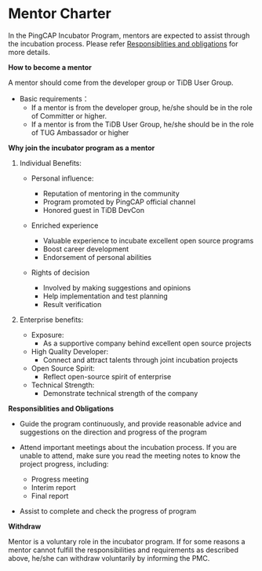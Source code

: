 # Mentor Charter

In the PingCAP Incubator Program, mentors are expected to assist through the incubation process. Please refer [Responsiblities and obligations](#resonsibilities-and-obligations) for more details.

**How to become a mentor**

A mentor should come from the developer group or TiDB User Group.

- Basic requirements：
  - If a mentor is from the developer group, he/she should be in the role of Committer or higher.
  - If a mentor is from the TiDB User Group, he/she should be in the role of TUG Ambassador or higher

**Why join the incubator program as a mentor**

1. Individual Benefits:

   - Personal influence:
     - Reputation of mentoring in the community 
     - Program promoted by PingCAP official channel
     - Honored guest in TiDB DevCon
     
   - Enriched experience
     - Valuable experience to incubate excellent open source programs
     - Boost career development
     - Endorsement of personal abilities

   - Rights of decision
     - Involved by making suggestions and opinions
     - Help implementation and test planning
     - Result verification

2. Enterprise benefits:
   - Exposure:
     - As a supportive company behind excellent open source projects
   - High Quality Developer:
     - Connect and attract talents through joint incubation projects
   - Open Source Spirit:
     - Reflect open-source spirit of enterprise 
   - Technical Strength:
     - Demonstrate technical strength of the company

**Responsiblities and Obligations**

- Guide the program continuously, and provide reasonable advice and suggestions on the direction and progress of the program
- Attend important meetings about the incubation process. If you are unable to attend, make sure you read the meeting notes to know the project progress, including:
  - Progress meeting
  - Interim report
  - Final report

- Assist to complete and check the progress of program 

**Withdraw**

Mentor is a voluntary role in the incubator program. If for some reasons a mentor cannot fulfill the responsibilities and requirements as described above, he/she can withdraw voluntarily by informing the PMC.   

